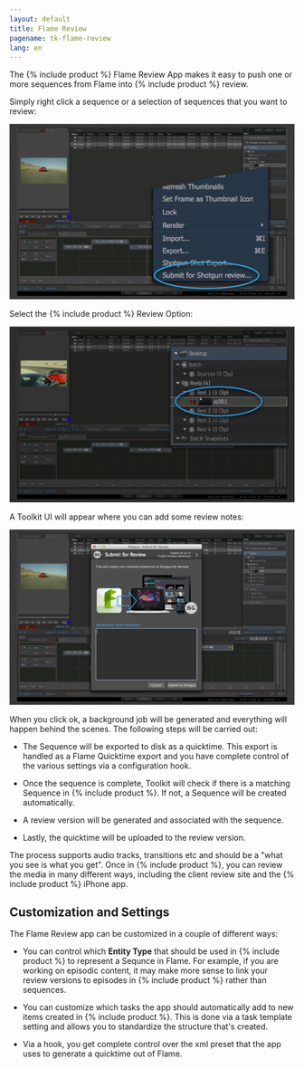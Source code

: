 ```yaml
---
layout: default
title: Flame Review
pagename: tk-flame-review
lang: en
---
```

The {% include product %} Flame Review App makes it easy to push one or more sequences from Flame into {% include product %} review.

Simply right click a sequence or a selection of sequences that you want to review:

![menu](../images/apps/flame-review-menu.png)

Select the {% include product %} Review Option:

![select](../images/apps/flame-review-select.png)

A Toolkit UI will appear where you can add some review notes:

![UI](../images/apps/flame-review-ui.png)

When you click ok, a background job will be generated and everything will happen behind the scenes.
The following steps will be carried out:

- The Sequence will be exported to disk as a quicktime. This export is handled as a Flame Quicktime export and you have complete control of the various settings via a configuration hook.

- Once the sequence is complete, Toolkit will check if there is a matching Sequence in {% include product %}. If not, a Sequence will be created automatically.

- A review version will be generated and associated with the sequence.

- Lastly, the quicktime will be uploaded to the review version.

The process supports audio tracks, transitions etc and should be a "what you see is what you get". Once in {% include product %}, you can review the media in many different ways, including the client review site and the {% include product %} iPhone app.

## Customization and Settings

The Flame Review app can be customized in a couple of different ways:

- You can control which **Entity Type** that should be used in {% include product %} to represent a Sequnce in Flame. For example, if you are working on episodic content, it may make more sense to link your review versions to episodes in {% include product %} rather than sequences.

- You can customize which tasks the app should automatically add to new items created in {% include product %}. This is done via a task template setting and allows you to standardize the structure that's created.

- Via a hook, you get complete control over the xml preset that the app uses to generate a quicktime out of Flame.

